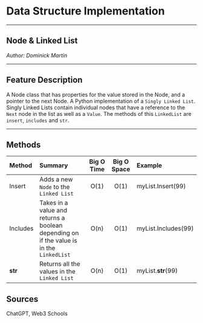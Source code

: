 # Data Structure Implementation
---

## Node & Linked List

*Author: Dominick Martin*

---

## Feature Description

A Node class that has properties for the value stored in the Node, and a pointer to the next Node.
A Python implementation of a `Singly Linked List`. Singly Linked Lists contain individual nodes that have a reference to the `Next` node in the list as well as a `Value`. The methods of this `LinkedList` are `insert`, `includes` and `str`.

---

## Methods

| Method   | Summary                                                                                 | Big O Time | Big O Space | Example            |
|:---------|:----------------------------------------------------------------------------------------| :-------------: | :-------------: |:-------------------|
| Insert   | Adds a new `Node` to the `Linked List`                                                  | O(1) | O(1) | myList.Insert(99)  |
| Includes | Takes in a value and returns a boolean depending on if the value is in the `LinkedList` | O(n) | O(1) | myList.Includes(99) |
| __str__  | Returns all the values in the `Linked List`                                              | O(n) | O(1) | myList.__str__(99) |

## Sources
ChatGPT, Web3 Schools














[//]: # ()
[//]: # (---)

[//]: # ()
[//]: # (## Visuals)

[//]: # (***[Add screenshots of your methods in action]***)

[//]: # ()
[//]: # (### Insert Method)

[//]: # (***[In your own words explain what this method is doing]***)

[//]: # (*The Insert Method takes in an int as a parameter. A new Node is then created using the*)

[//]: # (*int param as its Value. The new Node is then placed in the Linked List at the Head and*)

[//]: # (*the previous Head is assigned as the new Nodes Next.*)

[//]: # (![Image 1]&#40;https://via.placeholder.com/750x500&#41;)

[//]: # (### Includes Method)

[//]: # (***[In your own words explain what this method is doing]***)

[//]: # (*The Includes Method takes in an int as a parameter then iterates through the Nodes of the*)

[//]: # (*Linked List checking all the Values. If the value is found True is returned, if not then*)

[//]: # (*False is returned.*)

[//]: # (![Image 1]&#40;https://via.placeholder.com/750x500&#41;)

[//]: # (### Print Method)

[//]: # (***[In your own words explain what this method is doing]***)

[//]: # (*The Print Method displays a well formatted depiction of the current state of the*)

[//]: # (*Linked List by iterating over all Nodes.*)

[//]: # (![Image 1]&#40;https://via.placeholder.com/750x500&#41;)

[//]: # ()
[//]: # (---)

[//]: # ()
[//]: # (## Change Log)

[//]: # (***[The change log will list any changes made to the code base. This includes any changes from TA/Instructor feedback]***)

[//]: # (1.3: *Added new passing tests for Contains method* - 17 Nov 2012)

[//]: # (1.2: *Fixed bug where Next relation was being lost on Insert* - 14 Nov 2012)

[//]: # (1.1: *Fixed formatting for the Print method* - 13 Nov 2012)

[//]: # ()
[//]: # (---)
